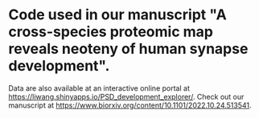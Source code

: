 # Code used in our manuscript "A cross-species proteomic map reveals neoteny of human synapse development".
Data are also available at an interactive online portal at https://liwang.shinyapps.io/PSD_development_explorer/.
Check out our manuscript at https://www.biorxiv.org/content/10.1101/2022.10.24.513541.
